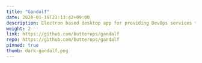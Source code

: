 ```yaml
---
title: "Gandalf"
date: 2020-01-19T21:13:42+09:00
description: Electron based desktop app for providing DevOps services to associates. This one app provides automation to host machine, the development vm sitting on host and any service containers that is running on the development vm.
weight: 2
link: https://github.com/butterops/gandalf
repo: https://github.com/butterops/gandalf
pinned: true
thumb: dark-gandalf.png
---
```

